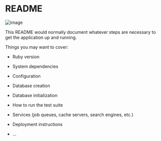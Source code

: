 # README

![image](https://github.com/dheerajsachdeva/rans/assets/118332295/783aaa95-bb21-409b-98dd-292e89e8125c)


This README would normally document whatever steps are necessary to get the
application up and running.

Things you may want to cover:

* Ruby version

* System dependencies

* Configuration

* Database creation

* Database initialization

* How to run the test suite

* Services (job queues, cache servers, search engines, etc.)

* Deployment instructions

* ...
